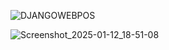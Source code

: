 ![DJANGOWEBPOS](https://github.com/user-attachments/assets/4937fdcc-83ce-480e-8b44-1f075b3ca2b9)

![Screenshot_2025-01-12_18-51-08](https://github.com/user-attachments/assets/322bc90e-beff-40dd-aab8-54a383072622)
